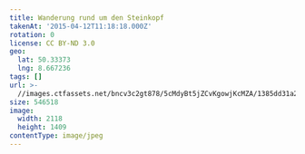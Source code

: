 ```yaml
---
title: Wanderung rund um den Steinkopf
takenAt: '2015-04-12T11:18:18.000Z'
rotation: 0
license: CC BY-ND 3.0
geo:
  lat: 50.33373
  lng: 8.667236
tags: []
url: >-
  //images.ctfassets.net/bncv3c2gt878/5cMdyBt5jZCvKgowjKcMZA/1385dd31a2594541af4ce2e1ebd5e874/wanderung-rund-um-den-steinkopf_16943437870_o
size: 546518
image:
  width: 2118
  height: 1409
contentType: image/jpeg
---
```


